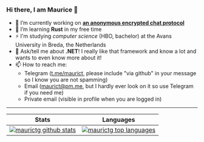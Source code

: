 ### Hi there, I am Maurice 👋

- 🔭 I’m currently working on **[an anonymous encrypted chat protocol](https://github.com/plabble)**
- 🌱 I’m learning **Rust** in my free time
- ⚡ I'm studying *computer science* (HBO, bachelor) at the Avans University in Breda, the Netherlands
- 💬 Ask/tell me about **.NET**! I really like that framework and know a lot and wants to even know more about it!
- 📫 How to reach me: 
  - Telegram ([t.me/maurict](https://t.me/maurict), please include "via github" in your message so I know you are not spamming)
  - Email ([maurict@pm.me](mailto:maurict@pm.me), but I hardly ever look on it so use Telegram if you need me)
  - Private email (visible in profile when you are logged in)

---

| Stats | Languages  |
|---|---|
| [![maurictg github stats](https://github-readme-stats.vercel.app/api?username=maurictg&theme=blue-green)](https://github.com/anuraghazra/github-readme-stats) | [![maurictg top languages](https://github-readme-stats.vercel.app/api/top-langs/?username=maurictg&theme=blue-green)](https://github.com/anuraghazra/github-readme-stats)|
